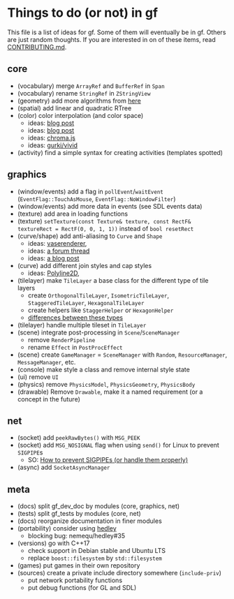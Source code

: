 # Things to do (or not) in gf

This file is a list of ideas for gf. Some of them will eventually be in gf. Others are just random thoughts. If you are interested in on of these items, read [CONTRIBUTING.md](CONTRIBUTING.md).

## core

- (vocabulary) merge `ArrayRef` and `BufferRef` in `Span`
- (vocabulary) rename `StringRef` in `ZStringView`
- (geometry) add more algorithms from [here](http://geomalgorithms.com/algorithms.html)
- (spatial) add linear and quadratic RTree
- (color) color interpolation (and color space)
  - ideas: [blog post](https://howaboutanorange.com/blog/2011/08/10/color_interpolation/)
  - ideas: [blog post](https://www.alanzucconi.com/2016/01/06/colour-interpolation/)
  - ideas: [chroma.js](https://github.com/gka/chroma.js)
  - ideas: [gurki/vivid](https://github.com/gurki/vivid)
- (activity) find a simple syntax for creating activities (templates spotted)

## graphics

- (window/events) add a flag in `pollEvent`/`waitEvent` (`EventFlag::TouchAsMouse`, `EventFlag::NoWindowFilter`)
- (window/events) add more data in events (see SDL events data)
- (texture) add area in loading functions
- (texture) `setTexture(const Texture& texture, const RectF& textureRect = RectF(0, 0, 1, 1))` instead of `bool resetRect`
- (curve/shape) add anti-aliasing to `Curve` and `Shape`
  - ideas: [vaserenderer](https://github.com/tyt2y3/vaserenderer),
  - ideas: [a forum thread](https://forum.libcinder.org/topic/smooth-thick-lines-using-geometry-shader#23286000001269127)
  - ideas: [a blog post](https://blog.mapbox.com/drawing-antialiased-lines-with-opengl-8766f34192dc)
- (curve) add different join styles and cap styles
  - ideas: [Polyline2D](https://github.com/CrushedPixel/Polyline2D),
- (tilelayer) make `TileLayer` a base class for the different type of tile layers
  - create `OrthogonalTileLayer`, `IsometricTileLayer`, `StaggeredTileLayer`, `HexagonalTileLayer`
  - create helpers like `StaggerHelper` or `HexagonHelper`
  - [differences between these types](https://gamedev.stackexchange.com/questions/49847/difference-between-staggered-isometric-and-normal-isometric-tilemaps)
- (tilelayer) handle multiple tileset in `TileLayer`
- (scene) integrate post-processing in `Scene`/`SceneManager`
  - remove `RenderPipeline`
  - rename `Effect` in `PostProcEffect`
- (scene) create `GameManager` = `SceneManager` with `Random`, `ResourceManager`, `MessageManager`, etc.
- (console) make style a class and remove internal style state
- (ui) remove `UI`
- (physics) remove `PhysicsModel`, `PhysicsGeometry`, `PhysicsBody`
- (drawable) Remove `Drawable`, make it a named requirement (or a concept in the future)

## net

- (socket) add `peekRawBytes()` with `MSG_PEEK`
- (socket) add `MSG_NOSIGNAL` flag when using `send()` for Linux to prevent `SIGPIPE`s
  - SO: [How to prevent SIGPIPEs (or handle them properly)](https://stackoverflow.com/questions/108183/how-to-prevent-sigpipes-or-handle-them-properly)
- (async) add `SocketAsyncManager`

## meta

- (docs) split gf_dev_doc by modules (core, graphics, net)
- (tests) split gf_tests by modules (core, net)
- (docs) reorganize documentation in finer modules
- (portability) consider using [hedley](https://nemequ.github.io/hedley/)
  - blocking bug: nemequ/hedley#35
- (versions) go with C++17
  - check support in Debian stable and Ubuntu LTS
  - replace `boost::filesystem` by `std::filesystem`
- (games) put games in their own repository
- (sources) create a private include directory somewhere (`include-priv`)
  - put network portability functions
  - put debug functions (for GL and SDL)
